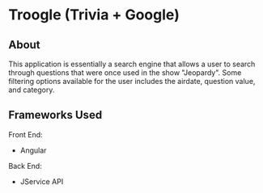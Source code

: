 # Troogle (Trivia + Google)

## About
This application is essentially a search engine that allows a user to search through questions that were once used in the show "Jeopardy". Some filtering options available for the user includes the airdate, question value, and category.

## Frameworks Used
Front End: <br>
- Angular 

Back End: <br>
- JService API

